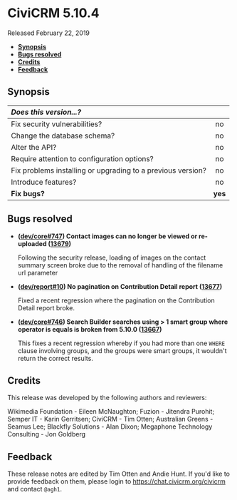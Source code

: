 # CiviCRM 5.10.4

Released February 22, 2019

- **[Synopsis](#synopsis)**
- **[Bugs resolved](#bugs)**
- **[Credits](#credits)**
- **[Feedback](#feedback)**

## <a name="synopsis"></a>Synopsis

| *Does this version...?*                                         |         |
|:--------------------------------------------------------------- |:-------:|
| Fix security vulnerabilities?                                   |   no    |
| Change the database schema?                                     |   no    |
| Alter the API?                                                  |   no    |
| Require attention to configuration options?                     |   no    |
| Fix problems installing or upgrading to a previous version?     |   no    |
| Introduce features?                                             |   no    |
| **Fix bugs?**                                                   | **yes** |

## <a name="bugs"></a>Bugs resolved

- **([dev/core#747](https://lab.civicrm.org/dev/core/issues/747)) Contact images
  can no longer be viewed or re-uploaded
  ([13679](https://github.com/civicrm/civicrm-core/pull/13679))**

  Following the security release, loading of images on the contact summary
  screen broke due to the removal of handling of the filename url parameter

- **([dev/report#10](https://lab.civicrm.org/dev/report/issues/10)) No
  pagination on Contribution Detail report
  ([13677](https://github.com/civicrm/civicrm-core/pull/13677))**

  Fixed a recent regression where the pagination on the Contribution Detail
  report broke.

- **([dev/core#746](https://lab.civicrm.org/dev/core/issues/746)) Search Builder
  searches using > 1 smart group where operator is equals is broken from 5.10.0
  ([13667](https://github.com/civicrm/civicrm-core/pull/13667))**

  This fixes a recent regression whereby if you had more than one `WHERE`
  clause involving groups, and the groups were smart groups, it wouldn't return
  the correct results.


## <a name="credits"></a>Credits

This release was developed by the following authors and reviewers:

Wikimedia Foundation - Eileen McNaughton; Fuzion - Jitendra Purohit;
Semper IT - Karin Gerritsen; CiviCRM - Tim Otten;
Australian Greens - Seamus Lee; Blackfly Solutions - Alan Dixon;
Megaphone Technology Consulting - Jon Goldberg

## <a name="feedback"></a>Feedback

These release notes are edited by Tim Otten and Andie Hunt. If you'd like to
provide feedback on them, please login to https://chat.civicrm.org/civicrm and
contact `@agh1`.

